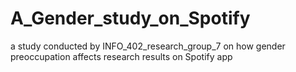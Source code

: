 # A_Gender_study_on_Spotify
a study conducted by INFO_402_research_group_7 on how gender preoccupation affects research results on Spotify app
